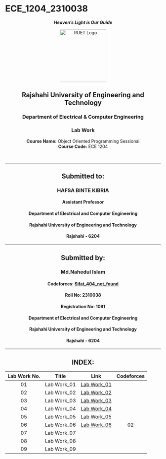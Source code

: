 # ECE_1204_2310038
<div align="center">
  
_**Heaven’s Light is Our Guide**_
</div>

<p align="center">
  <img src="https://github.com/user-attachments/assets/18531be8-2a84-4bea-9027-5f1c40549dfa" alt="RUET Logo" style="width:150px;height:170px;">
</p>

<div align="center">
  
  ## **Rajshahi University of Engineering and Technology** <br> 
  ### **Department of Electrical & Computer Engineering**
  ### **Lab Work**<br>
  **Course Name:** Object Oriented Programming Sessional<br>
  **Course Code:** ECE 1204
</div>
<br>
<div align="center">

---  
##  Submitted to: 

### **HAFSA BINTE KIBRIA**
#### Assistant Professor
#### Department of Electrical and Computer Engineering
#### Rajshahi University of Engineering and Technology
#### Rajshahi - 6204

---

## Submitted by:

### **Md.Nahedul Islam**
#### Codeforces: [Sifat_404_not_found](https://codeforces.com/profile/Sifat_404_not_found)
#### Roll No: 2310038
#### Registration No: 1091
#### Department of Electrical and Computer Engineering
#### Rajshahi University of Engineering and Technology
#### Rajshahi - 6204

---
</div>

<div align="center">
  
## INDEX:

| Lab Work No. | Title | Link | Codeforces |
| :---: | :---: | :---: | :---: |
| 01 | Lab Work_01 |[Lab Work_01](https://github.com/NahedECE/ECE_1204_2310038/blob/main/Lab/Lab_01.md) |  |
| 02 | Lab Work_02 |[Lab Work_02](https://github.com/NahedECE/ECE_1204_2310038/blob/main/Lab/Lab_02.md) |  |
| 03 | Lab Work_03 |[Lab Work_03](https://github.com/NahedECE/ECE_1204_2310038/blob/main/Lab/Lab_03.md) |  |
| 04 | Lab Work_04 |[Lab Work_04](https://github.com/NahedECE/ECE_1204_2310038/blob/main/Lab/Lab_04.md)|  |
| 05 | Lab Work_05 |[Lab Work_05](https://github.com/NahedECE/ECE_1204_2310038/blob/main/Lab/Lab_05.md) |  |
| 06 | Lab Work_06 |[Lab Work_06](https://github.com/NahedECE/ECE_1204_2310038/blob/main/Lab/Lab_06.md) | 02 |
| 07 | Lab Work_07 | |  |
| 08 | Lab Work_08 | |  |
| 09 | Lab Work_09 | |  |

</div>

